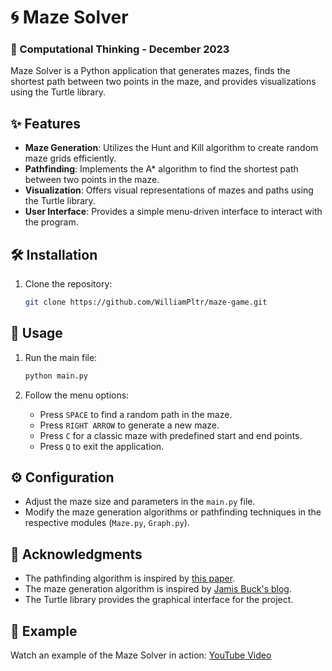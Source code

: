 # 🌀 Maze Solver

### 📅 Computational Thinking - December 2023

Maze Solver is a Python application that generates mazes, finds the shortest path between two points in the maze, and provides visualizations using the Turtle library.

## ✨ Features

- **Maze Generation**: Utilizes the Hunt and Kill algorithm to create random maze grids efficiently.
- **Pathfinding**: Implements the A* algorithm to find the shortest path between two points in the maze.
- **Visualization**: Offers visual representations of mazes and paths using the Turtle library.
- **User Interface**: Provides a simple menu-driven interface to interact with the program.

## 🛠️ Installation

1. Clone the repository:

    ```bash
    git clone https://github.com/WilliamPltr/maze-game.git
    ```

## 🚀 Usage

1. Run the main file:

    ```bash
    python main.py
    ```

2. Follow the menu options:
    - Press `SPACE` to find a random path in the maze.
    - Press `RIGHT ARROW` to generate a new maze.
    - Press `C` for a classic maze with predefined start and end points.
    - Press `Q` to exit the application.

## ⚙️ Configuration

- Adjust the maze size and parameters in the `main.py` file.
- Modify the maze generation algorithms or pathfinding techniques in the respective modules (`Maze.py`, `Graph.py`).

## 🙏 Acknowledgments

- The pathfinding algorithm is inspired by [this paper](https://www.scirp.org/journal/paperinformation?paperid=70460).
- The maze generation algorithm is inspired by [Jamis Buck's blog](https://weblog.jamisbuck.org/2011/1/24/maze-generation-hunt-and-kill-algorithm).
- The Turtle library provides the graphical interface for the project.

## 🎥 Example

Watch an example of the Maze Solver in action: [YouTube Video](https://youtu.be/orO3j42SGL4)
